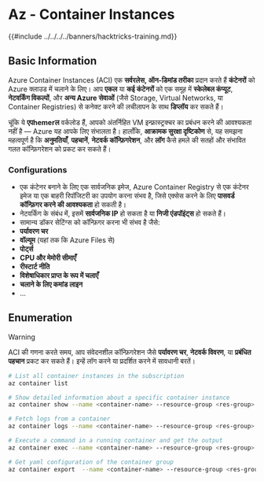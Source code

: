 # Az - Container Instances

{{#include ../../../../banners/hacktricks-training.md}}

## Basic Information

Azure Container Instances (ACI) एक **सर्वरलेस, ऑन-डिमांड तरीका** प्रदान करते हैं **कंटेनरों** को Azure क्लाउड में चलाने के लिए। आप **एकल** या **कई कंटेनरों** को एक समूह में **स्केलेबल कंप्यूट**, **नेटवर्किंग विकल्पों**, और **अन्य Azure सेवाओं** (जैसे Storage, Virtual Networks, या Container Registries) से कनेक्ट करने की लचीलापन के साथ **डिप्लॉय** कर सकते हैं।

चूंकि ये **एपhemerल** वर्कलोड हैं, आपको अंतर्निहित VM इन्फ्रास्ट्रक्चर का प्रबंधन करने की आवश्यकता नहीं है — Azure यह आपके लिए संभालता है। हालाँकि, **आक्रामक सुरक्षा दृष्टिकोण** से, यह समझना महत्वपूर्ण है कि **अनुमतियाँ**, **पहचानें**, **नेटवर्क कॉन्फ़िगरेशन**, और **लॉग** कैसे हमले की सतहों और संभावित गलत कॉन्फ़िगरेशन को प्रकट कर सकते हैं।

### Configurations

- एक कंटेनर बनाने के लिए एक सार्वजनिक इमेज, Azure Container Registry से एक कंटेनर इमेज या एक बाहरी रिपॉजिटरी का उपयोग करना संभव है, जिसे एक्सेस करने के लिए **पासवर्ड कॉन्फ़िगर करने की आवश्यकता** हो सकती है।
- नेटवर्किंग के संबंध में, इसमें **सार्वजनिक IP** हो सकता है या **निजी एंडपॉइंट्स** हो सकते हैं।
- सामान्य डॉकर सेटिंग्स को कॉन्फ़िगर करना भी संभव है जैसे:
- **पर्यावरण चर**
- **वॉल्यूम** (यहां तक कि Azure Files से)
- **पोर्ट्स**
- **CPU और मेमोरी सीमाएँ**
- **रीस्टार्ट नीति**
- **विशेषाधिकार प्राप्त के रूप में चलाएँ**
- **चलाने के लिए कमांड लाइन**
- ...

## Enumeration

> [!WARNING]
> ACI की गणना करते समय, आप संवेदनशील कॉन्फ़िगरेशन जैसे **पर्यावरण चर**, **नेटवर्क विवरण**, या **प्रबंधित पहचान** प्रकट कर सकते हैं। इन्हें लॉग करने या प्रदर्शित करने में सावधानी बरतें।
```bash
# List all container instances in the subscription
az container list

# Show detailed information about a specific container instance
az container show --name <container-name> --resource-group <res-group>

# Fetch logs from a container
az container logs --name <container-name> --resource-group <res-group>

# Execute a command in a running container and get the output
az container exec --name <container-name> --resource-group <res-group> --exec-command "ls"

# Get yaml configuration of the container group
az container export  --name <container-name> --resource-group <res-group>
```

